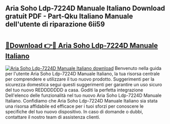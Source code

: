 ## Aria Soho Ldp-7224D Manuale Italiano Download gratuit PDF - Part-Qku Italiano Manuale dell'utente di riparazione 6ii59

# <h2><a href="http://df93np.blite.top/?on=Aria+Soho+Ldp-7224D+Manuale+Italiano">🔗Download 👉🔴 Aria Soho Ldp-7224D Manuale Italiano</a></h2>

[![Aria Soho Ldp-7224D Manuale Italiano download](https://i.imgur.com/lujVjoI.png)](http://df93np.blite.top/?on=Aria+Soho+Ldp-7224D+Manuale+Italiano)
Benvenuto nella guida per l'utente Aria Soho Ldp-7224D Manuale Italiano, la tua risorsa centrale per comprendere e utilizzare il tuo nuovo prodotto. Suggerimenti per la sicurezza domestica segui questi suggerimenti per garantire un uso sicuro del tuo nuovo REDDDDDDD a casa. Goditi la perfetta integrazione Dell'elenco delle funzionalità nel tuo nuovo Aria Soho Ldp-7224D Manuale Italiano. Confidiamo che Aria Soho Ldp-7224D Manuale Italiano sia stata una risorsa affidabile ed efficace per i tuoi sforzi per conoscere le specifiche del tuo nuovo dispositivo. In caso di domande o dubbi, contattare il nostro team di assistenza clienti.
